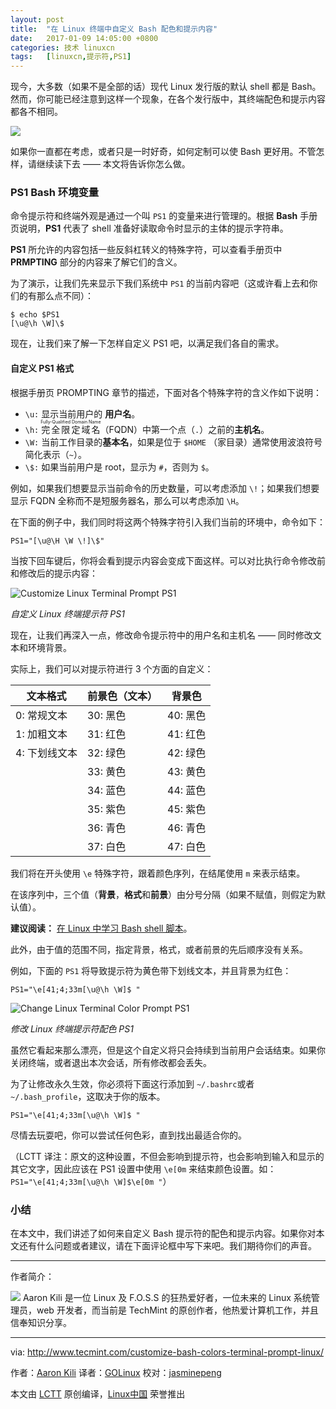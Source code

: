 ```yaml
---
layout: post
title:	"在 Linux 终端中自定义 Bash 配色和提示内容"
date:	2017-01-09 14:05:00 +0800 
categories:	技术 linuxcn 
tags:	[linuxcn,提示符,PS1]
---
```



现今，大多数（如果不是全部的话）现代 Linux 发行版的默认 shell 都是 Bash。然而，你可能已经注意到这样一个现象，在各个发行版中，其终端配色和提示内容都各不相同。


![](/Asserts/Images//attachment/album/201701/09/140539jkj67m8no8nqm336.jpg)


如果你一直都在考虑，或者只是一时好奇，如何定制可以使 Bash 更好用。不管怎样，请继续读下去 —— 本文将告诉你怎么做。


### PS1 Bash 环境变量


命令提示符和终端外观是通过一个叫 `PS1` 的变量来进行管理的。根据 **Bash** 手册页说明，**PS1** 代表了 shell 准备好读取命令时显示的主体的提示字符串。


**PS1** 所允许的内容包括一些反斜杠转义的特殊字符，可以查看手册页中 **PRMPTING** 部分的内容来了解它们的含义。


为了演示，让我们先来显示下我们系统中 `PS1` 的当前内容吧（这或许看上去和你们的有那么点不同）：



```
$ echo $PS1
[\u@\h \W]\$

```

现在，让我们来了解一下怎样自定义 PS1 吧，以满足我们各自的需求。


#### 自定义 PS1 格式


根据手册页 PROMPTING 章节的描述，下面对各个特殊字符的含义作如下说明：


* `\u:` 显示当前用户的 **用户名**。
* `\h:` <ruby> 完全限定域名 <rt>  Fully-Qualified Domain Name </rt></ruby>（FQDN）中第一个点（`.`）之前的**主机名**。
* `\W:` 当前工作目录的**基本名**，如果是位于 `$HOME` （家目录）通常使用波浪符号简化表示（`~`）。
* `\$:` 如果当前用户是 root，显示为 `#`，否则为 `$`。


例如，如果我们想要显示当前命令的历史数量，可以考虑添加 `\!`；如果我们想要显示 FQDN 全称而不是短服务器名，那么可以考虑添加 `\H`。


在下面的例子中，我们同时将这两个特殊字符引入我们当前的环境中，命令如下：



```
PS1="[\u@\H \W \!]\$"

```

当按下回车键后，你将会看到提示内容会变成下面这样。可以对比执行命令修改前和修改后的提示内容：


![Customize Linux Terminal Prompt PS1](/Asserts/Images//attachment/album/201701/09/140546f1h34y8obggomn1i.png)


*自定义 Linux 终端提示符 PS1*


现在，让我们再深入一点，修改命令提示符中的用户名和主机名 —— 同时修改文本和环境背景。


实际上，我们可以对提示符进行 3 个方面的自定义：




| 文本格式 | 前景色（文本） | 背景色 |
| --- | --- | --- |
| 0: 常规文本 | 30: 黑色 | 40: 黑色 |
| 1: 加粗文本 | 31: 红色 | 41: 红色 |
| 4: 下划线文本 | 32: 绿色 | 42: 绿色 |
|  | 33: 黄色 | 43: 黄色 |
|  | 34: 蓝色 | 44: 蓝色 |
|  | 35: 紫色 | 45: 紫色 |
|  | 36: 青色 | 46: 青色 |
|  | 37: 白色 | 47: 白色 |


我们将在开头使用 `\e` 特殊字符，跟着颜色序列，在结尾使用 `m` 来表示结束。


在该序列中，三个值（**背景**，**格式**和**前景**）由分号分隔（如果不赋值，则假定为默认值）。


**建议阅读：** [在 Linux 中学习 Bash shell 脚本](http://www.tecmint.com/category/bash-shell/)。


此外，由于值的范围不同，指定背景，格式，或者前景的先后顺序没有关系。


例如，下面的 `PS1` 将导致提示符为黄色带下划线文本，并且背景为红色：



```
PS1="\e[41;4;33m[\u@\h \W]$ "

```

![Change Linux Terminal Color Prompt PS1](/Asserts/Images//attachment/album/201701/09/140548xfv4urwrtsuctnlw.png)


*修改 Linux 终端提示符配色 PS1*


虽然它看起来那么漂亮，但是这个自定义将只会持续到当前用户会话结束。如果你关闭终端，或者退出本次会话，所有修改都会丢失。


为了让修改永久生效，你必须将下面这行添加到 `~/.bashrc`或者 `~/.bash_profile`，这取决于你的版本。



```
PS1="\e[41;4;33m[\u@\h \W]$ "

```

尽情去玩耍吧，你可以尝试任何色彩，直到找出最适合你的。


（LCTT 译注：原文的这种设置，不但会影响到提示符，也会影响到输入和显示的其它文字，因此应该在 PS1 设置中使用 `\e[0m` 来结束颜色设置。如：`PS1="\e[41;4;33m[\u@\h \W]$\e[0m "`）


### 小结


在本文中，我们讲述了如何来自定义 Bash 提示符的配色和提示内容。如果你对本文还有什么问题或者建议，请在下面评论框中写下来吧。我们期待你们的声音。




---


作者简介：


![](/Asserts/Images//attachment/album/201701/09/140549m3zrdx727slkr67x.jpg) Aaron Kili 是一位 Linux 及 F.O.S.S 的狂热爱好者，一位未来的 Linux 系统管理员，web 开发者，而当前是 TechMint 的原创作者，他热爱计算机工作，并且信奉知识分享。


 




---


via: <http://www.tecmint.com/customize-bash-colors-terminal-prompt-linux/>


作者：[Aaron Kili](http://www.tecmint.com/author/aaronkili/) 译者：[GOLinux](https://github.com/GOLinux) 校对：[jasminepeng](https://github.com/jasminepeng)


本文由 [LCTT](https://github.com/LCTT/TranslateProject) 原创编译，[Linux中国](https://linux.cn/) 荣誉推出
